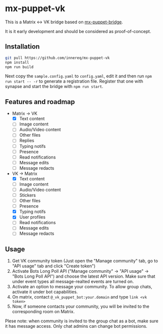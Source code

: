 # mx-puppet-vk
This is a Matrix <-> VK bridge based on [mx-puppet-bridge](https://github.com/Sorunome/mx-puppet-bridge).

It is it early development and should be considered as proof-of-concept.

## Installation
```bash
git pull https://github.com/innereq/mx-puppet-vk
npm install
npm run build
```
Next copy the `sample.config.yaml` to `config.yaml`, edit it and then run `npm run start -- -r` to generate a registration file.
Register that one with synapse and start the bridge with `npm run start`.

## Features and roadmap
- Matrix -> VK
    - [x] Text content
    - [ ] Image content
    - [ ] Audio/Video content
    - [ ] Other files
    - [ ] Replies
    - [ ] Typing notifs
    - [ ] Presence
    - [ ] Read notifications
    - [ ] Message edits
    - [ ] Message redacts
- VK -> Matrix
    - [x] Text content
    - [ ] Image content
    - [ ] Audio/Video content
    - [ ] Stickers
    - [ ] Other files
    - [ ] Presence
    - [x] Typing notifs
    - [x] User profiles
    - [ ] Read notifications
    - [ ] Message edits
    - [ ] Message redacts

## Usage
1. Get VK community token (Just open the "Manage community" tab, go to "API usage" tab and click "Create token")
2. Activate Bots Long Poll API ("Manage community" → "API usage" → "Bots Long Poll API") and choose the latest API version. Make sure that under event types all message-realted events are turned on.
3. Activate an option to message your community. To allow group chats, activate it under bot capabilities.
4. On matrix, contact `@_vk_puppet_bot:your.domain` and type `link <vk token>`
5. Now, if someone contacts your community, you will be invited to the corresponding room on Matrix.

Plese note: when community is invited to the group chat as a bot, make sure it has message access. Only chat admins can change bot permissions.
